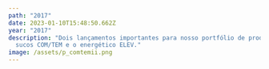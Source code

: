 ```yaml
---
path: "2017"
date: 2023-01-10T15:48:50.662Z
year: "2017"
description: "Dois lançamentos importantes para nosso portfólio de produtos: os
  sucos COM/TEM e o energético ELEV."
image: /assets/p_comtemii.png
---
```

